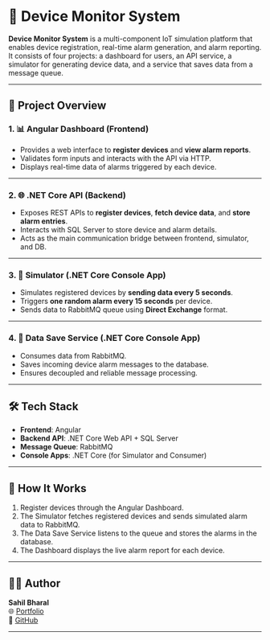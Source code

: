# 📡 Device Monitor System

**Device Monitor System** is a multi-component IoT simulation platform that enables device registration, real-time alarm generation, and alarm reporting. It consists of four projects:
a dashboard for users, an API service, a simulator for generating device data, and a service that saves data from a message queue.

---

## 🧩 Project Overview

### 1. 📊 Angular Dashboard (Frontend)
- Provides a web interface to **register devices** and **view alarm reports**.
- Validates form inputs and interacts with the API via HTTP.
- Displays real-time data of alarms triggered by each device.

---

### 2. 🌐 .NET Core API (Backend)
- Exposes REST APIs to **register devices**, **fetch device data**, and **store alarm entries**.
- Interacts with SQL Server to store device and alarm details.
- Acts as the main communication bridge between frontend, simulator, and DB.

---

### 3. 🧪 Simulator (.NET Core Console App)
- Simulates registered devices by **sending data every 5 seconds**.
- Triggers **one random alarm every 15 seconds** per device.
- Sends data to RabbitMQ queue using **Direct Exchange** format.

---

### 4. 💾 Data Save Service (.NET Core Console App)
- Consumes data from RabbitMQ.
- Saves incoming device alarm messages to the database.
- Ensures decoupled and reliable message processing.

---

## 🛠️ Tech Stack

- **Frontend**: Angular
- **Backend API**: .NET Core Web API + SQL Server
- **Message Queue**: RabbitMQ
- **Console Apps**: .NET Core (for Simulator and Consumer)

---

## 🧪 How It Works

1. Register devices through the Angular Dashboard.
2. The Simulator fetches registered devices and sends simulated alarm data to RabbitMQ.
3. The Data Save Service listens to the queue and stores the alarms in the database.
4. The Dashboard displays the live alarm report for each device.


---

## 👨‍💻 Author

**Sahil Bharal**  
🌐 [Portfolio](https://sahilbharal.website)  
💼 [GitHub](https://github.com/SS-Bharal)

---
